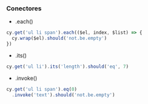 ### Conectores

* .each()
```typescript
cy.get('ul li span').each(($el, index, $list) => {
  cy.wrap($el).should('not.be.empty')
})
```
* .its()
```typescript
cy.get('ul li').its('length').should('eq', 7)
 ```
* .invoke()
```typescript
cy.get('ul li span').eq(0)
  .invoke('text').should('not.be.empty')
```